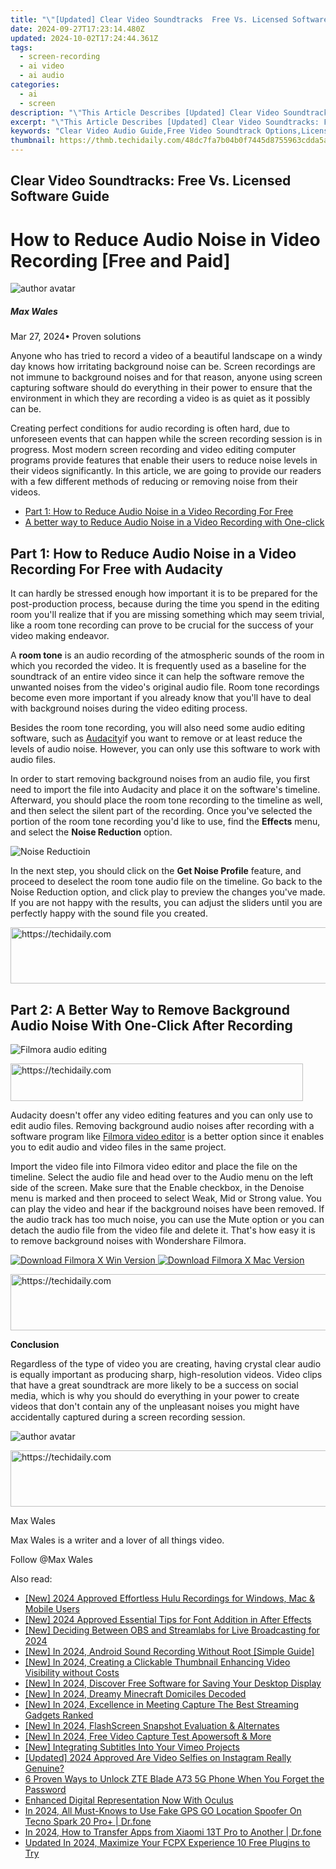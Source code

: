 ```yaml
---
title: "\"[Updated] Clear Video Soundtracks  Free Vs. Licensed Software Guide\""
date: 2024-09-27T17:23:14.480Z
updated: 2024-10-02T17:24:44.361Z
tags: 
  - screen-recording
  - ai video
  - ai audio
categories: 
  - ai
  - screen
description: "\"This Article Describes [Updated] Clear Video Soundtracks: Free Vs. Licensed Software Guide\""
excerpt: "\"This Article Describes [Updated] Clear Video Soundtracks: Free Vs. Licensed Software Guide\""
keywords: "Clear Video Audio Guide,Free Video Soundtrack Options,Licensed Software Audio,Video Tracks Quality Check,Soundtracks for Videos,Free Vs. Paid Audio Tools,Licensing Video Music Choices"
thumbnail: https://thmb.techidaily.com/48dc7fa7b04b0f7445d8755963cdda5ac93794a2c8dd3de60bc0fcf279454931.jpg
---
```


## Clear Video Soundtracks: Free Vs. Licensed Software Guide

# How to Reduce Audio Noise in Video Recording \[Free and Paid\]

![author avatar](https://images.wondershare.com/filmora/article-images/max-wales-author.jpg)

##### Max Wales

 Mar 27, 2024• Proven solutions

Anyone who has tried to record a video of a beautiful landscape on a windy day knows how irritating background noise can be. Screen recordings are not immune to background noises and for that reason, anyone using screen capturing software should do everything in their power to ensure that the environment in which they are recording a video is as quiet as it possibly can be.

Creating perfect conditions for audio recording is often hard, due to unforeseen events that can happen while the screen recording session is in progress. Most modern screen recording and video editing computer programs provide features that enable their users to reduce noise levels in their videos significantly. In this article, we are going to provide our readers with a few different methods of reducing or removing noise from their videos.

* [Part 1: How to Reduce Audio Noise in a Video Recording For Free](#reducenoisefree)
* [A better way to Reduce Audio Noise in a Video Recording with One-click](#reducenoisefilmorascrn)

## Part 1: How to Reduce Audio Noise in a Video Recording For Free with Audacity

It can hardly be stressed enough how important it is to be prepared for the post-production process, because during the time you spend in the editing room you'll realize that if you are missing something which may seem trivial, like a room tone recording can prove to be crucial for the success of your video making endeavor.

A **room tone** is an audio recording of the atmospheric sounds of the room in which you recorded the video. It is frequently used as a baseline for the soundtrack of an entire video since it can help the software remove the unwanted noises from the video's original audio file. Room tone recordings become even more important if you already know that you'll have to deal with background noises during the video editing process.

Besides the room tone recording, you will also need some audio editing software, such as [Audacity](https://www.audacityteam.org/)if you want to remove or at least reduce the levels of audio noise. However, you can only use this software to work with audio files.

In order to start removing background noises from an audio file, you first need to import the file into Audacity and place it on the software's timeline. Afterward, you should place the room tone recording to the timeline as well, and then select the silent part of the recording. Once you've selected the portion of the room tone recording you'd like to use, find the **Effects** menu, and select the **Noise Reduction** option.

![Noise Reductioin](https://images.wondershare.com/filmora/article-images/noise-reduction-with-audacity.jpg)

In the next step, you should click on the **Get Noise Profile** feature, and proceed to deselect the room tone audio file on the timeline. Go back to the Noise Reduction option, and click play to preview the changes you've made. If you are not happy with the results, you can adjust the sliders until you are perfectly happy with the sound file you created.

<!-- affiliate ads begin -->
<a href="https://ephamedtechinc.pxf.io/c/5597632/2123509/26400" target="_top" id="2123509">
  <img src="//a.impactradius-go.com/display-ad/26400-2123509" border="0" alt="https://techidaily.com" width="728" height="90"/>
</a>
<img height="0" width="0" src="https://ephamedtechinc.pxf.io/i/5597632/2123509/26400" style="position:absolute;visibility:hidden;" border="0" />
<!-- affiliate ads end -->

## Part 2: A Better Way to Remove Background Audio Noise With One-Click After Recording

![Filmora audio editing ](https://images.wondershare.com/filmora/article-images/audio-editing-panel.jpg)

<!-- affiliate ads begin -->
<a href="https://aligracehair.sjv.io/c/5597632/2135374/19272" target="_top" id="2135374">
  <img src="//a.impactradius-go.com/display-ad/19272-2135374" border="0" alt="https://techidaily.com" width="468" height="60"/>
</a>
<img height="0" width="0" src="https://aligracehair.sjv.io/i/5597632/2135374/19272" style="position:absolute;visibility:hidden;" border="0" />
<!-- affiliate ads end -->

Audacity doesn't offer any video editing features and you can only use to edit audio files. Removing background audio noises after recording with a software program like [Filmora video editor](https://tools.techidaily.com/wondershare/filmora/download/) is a better option since it enables you to edit audio and video files in the same project.

Import the video file into Filmora video editor and place the file on the timeline. Select the audio file and head over to the Audio menu on the left side of the screen. Make sure that the Enable checkbox, in the Denoise menu is marked and then proceed to select Weak, Mid or Strong value. You can play the video and hear if the background noises have been removed. If the audio track has too much noise, you can use the Mute option or you can detach the audio file from the video file and delete it. That's how easy it is to remove background noises with Wondershare Filmora.

[![Download Filmora X Win Version](https://images.wondershare.com/filmora/guide/download-btn-win.jpg) ](https://tools.techidaily.com/wondershare/filmora/download/) [![Download Filmora X Mac Version](https://images.wondershare.com/filmora/guide/download-btn-mac.jpg) ](https://tools.techidaily.com/wondershare/filmora/download/)

<!-- affiliate ads begin -->
<a href="https://aligracehair.sjv.io/c/5597632/1975807/19272" target="_top" id="1975807">
  <img src="//a.impactradius-go.com/display-ad/19272-1975807" border="0" alt="https://techidaily.com" width="728" height="90"/>
</a>
<img height="0" width="0" src="https://aligracehair.sjv.io/i/5597632/1975807/19272" style="position:absolute;visibility:hidden;" border="0" />
<!-- affiliate ads end -->

**Conclusion**

Regardless of the type of video you are creating, having crystal clear audio is equally important as producing sharp, high-resolution videos. Video clips that have a great soundtrack are more likely to be a success on social media, which is why you should do everything in your power to create videos that don't contain any of the unpleasant noises you might have accidentally captured during a screen recording session.

![author avatar](https://images.wondershare.com/filmora/article-images/max-wales-author.jpg)

<!-- affiliate ads begin -->
<a href="https://appsumo.8odi.net/c/5597632/2082521/7443" target="_top" id="2082521">
  <img src="//a.impactradius-go.com/display-ad/7443-2082521" border="0" alt="https://techidaily.com" width="728" height="90"/>
</a>
<img height="0" width="0" src="https://appsumo.8odi.net/i/5597632/2082521/7443" style="position:absolute;visibility:hidden;" border="0" />
<!-- affiliate ads end -->

Max Wales

Max Wales is a writer and a lover of all things video.

Follow @Max Wales

<ins class="adsbygoogle"
      style="display:block"
      data-ad-client="ca-pub-7571918770474297"
      data-ad-slot="8358498916"
      data-ad-format="auto"
      data-full-width-responsive="true"></ins>

<span class="atpl-alsoreadstyle">Also read:</span>
<div><ul>
<li><a href="https://visual-screen-recording.techidaily.com/new-2024-approved-effortless-hulu-recordings-for-windows-mac-and-mobile-users/"><u>[New] 2024 Approved Effortless Hulu Recordings for Windows, Mac & Mobile Users</u></a></li>
<li><a href="https://fox-glue.techidaily.com/new-2024-approved-essential-tips-for-font-addition-in-after-effects/"><u>[New] 2024 Approved Essential Tips for Font Addition in After Effects</u></a></li>
<li><a href="https://visual-screen-recording.techidaily.com/new-deciding-between-obs-and-streamlabs-for-live-broadcasting-for-2024/"><u>[New] Deciding Between OBS and Streamlabs for Live Broadcasting for 2024</u></a></li>
<li><a href="https://visual-screen-recording.techidaily.com/new-in-2024-android-sound-recording-without-root-simple-guide/"><u>[New] In 2024, Android Sound Recording Without Root [Simple Guide]</u></a></li>
<li><a href="https://facebook-video-footage.techidaily.com/new-in-2024-creating-a-clickable-thumbnail-enhancing-video-visibility-without-costs/"><u>[New] In 2024, Creating a Clickable Thumbnail Enhancing Video Visibility without Costs</u></a></li>
<li><a href="https://visual-screen-recording.techidaily.com/new-in-2024-discover-free-software-for-saving-your-desktop-display/"><u>[New] In 2024, Discover Free Software for Saving Your Desktop Display</u></a></li>
<li><a href="https://visual-screen-recording.techidaily.com/new-in-2024-dreamy-minecraft-domiciles-decoded/"><u>[New] In 2024, Dreamy Minecraft Domiciles Decoded</u></a></li>
<li><a href="https://visual-screen-recording.techidaily.com/new-in-2024-excellence-in-meeting-capture-the-best-streaming-gadgets-ranked/"><u>[New] In 2024, Excellence in Meeting Capture The Best Streaming Gadgets Ranked</u></a></li>
<li><a href="https://visual-screen-recording.techidaily.com/new-in-2024-flashscreen-snapshot-evaluation-and-alternates/"><u>[New] In 2024, FlashScreen Snapshot Evaluation & Alternates</u></a></li>
<li><a href="https://visual-screen-recording.techidaily.com/new-in-2024-free-video-capture-test-apowersoft-and-more/"><u>[New] In 2024, Free Video Capture Test Apowersoft & More</u></a></li>
<li><a href="https://vimeo-videos.techidaily.com/new-integrating-subtitles-into-your-vimeo-projects/"><u>[New] Integrating Subtitles Into Your Vimeo Projects</u></a></li>
<li><a href="https://instagram-clips.techidaily.com/updated-2024-approved-are-video-selfies-on-instagram-really-genuine/"><u>[Updated] 2024 Approved Are Video Selfies on Instagram Really Genuine?</u></a></li>
<li><a href="https://unlock-android.techidaily.com/6-proven-ways-to-unlock-zte-blade-a73-5g-phone-when-you-forget-the-password-by-drfone-android/"><u>6 Proven Ways to Unlock ZTE Blade A73 5G Phone When You Forget the Password</u></a></li>
<li><a href="https://facebook.techidaily.com/enhanced-digital-representation-now-with-oculus/"><u>Enhanced Digital Representation Now With Oculus</u></a></li>
<li><a href="https://change-location.techidaily.com/in-2024-all-must-knows-to-use-fake-gps-go-location-spoofer-on-tecno-spark-20-proplus-drfone-by-drfone-virtual-android/"><u>In 2024, All Must-Knows to Use Fake GPS GO Location Spoofer On Tecno Spark 20 Pro+ | Dr.fone</u></a></li>
<li><a href="https://android-transfer.techidaily.com/in-2024-how-to-transfer-apps-from-xiaomi-13t-pro-to-another-drfone-by-drfone-transfer-from-android-transfer-from-android/"><u>In 2024, How to Transfer Apps from Xiaomi 13T Pro to Another | Dr.fone</u></a></li>
<li><a href="https://smart-video-editing.techidaily.com/updated-in-2024-maximize-your-fcpx-experience-10-free-plugins-to-try/"><u>Updated In 2024, Maximize Your FCPX Experience 10 Free Plugins to Try</u></a></li>
</ul></div>

